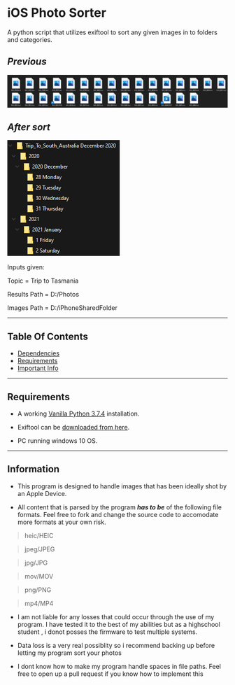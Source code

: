 # iOS Photo Sorter
A python script that utilizes exiftool to sort any given images in to folders and categories.

## ***Previous***
![Unsorted images](previous.png)

## ***After sort***
![Sorted images](after.png)

Inputs given:

Topic = Trip to Tasmania

Results Path = D:/Photos

Images Path = D:/iPhoneSharedFolder


***
## Table Of Contents

* [Dependencies](#Dependencies)
* [Requirements](#Requirements)
* [Important Info](#Information)
***
## Requirements
* A working [Vanilla Python 3.7.4](https://www.python.org/downloads/release/python-374/) installation.

* Exiftool can be [downloaded from here](https://exiftool.org/).

* PC running windows 10 OS.

***
## Information

* This program is designed to handle images that has been ideally shot by an Apple Device.

* All content that is parsed by the program ***has to be*** of the following file formats. Feel free to fork and change the source code to accomodate more formats at your own risk.

>heic/HEIC

>jpeg/JPEG

>jpg/JPG

>mov/MOV

>png/PNG

>mp4/MP4

* I am not liable for any losses that could occur through the use of my program. I have tested it to the best of my abilities but as a highschool student , i donot posses the firmware to test multiple systems.

* Data loss is a very real possiblity so i recommend backing up before letting my program sort your photos

* I dont know how to make my program handle spaces in file paths. Feel free to open up a pull request if you know how to implement this